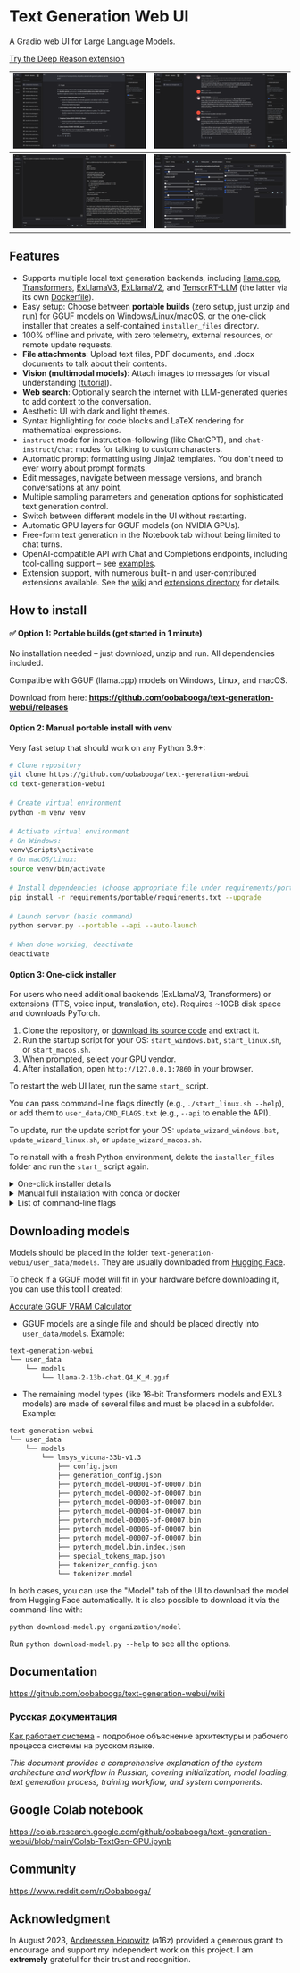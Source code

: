 # Text Generation Web UI

A Gradio web UI for Large Language Models.

[Try the Deep Reason extension](https://oobabooga.gumroad.com/l/deep_reason)

|![Image1](https://github.com/oobabooga/screenshots/raw/main/INSTRUCT-3.5.png) | ![Image2](https://github.com/oobabooga/screenshots/raw/main/CHAT-3.5.png) |
|:---:|:---:|
|![Image1](https://github.com/oobabooga/screenshots/raw/main/DEFAULT-3.5.png) | ![Image2](https://github.com/oobabooga/screenshots/raw/main/PARAMETERS-3.5.png) |

## Features

- Supports multiple local text generation backends, including [llama.cpp](https://github.com/ggerganov/llama.cpp), [Transformers](https://github.com/huggingface/transformers), [ExLlamaV3](https://github.com/turboderp-org/exllamav3), [ExLlamaV2](https://github.com/turboderp-org/exllamav2), and [TensorRT-LLM](https://github.com/NVIDIA/TensorRT-LLM) (the latter via its own [Dockerfile](https://github.com/oobabooga/text-generation-webui/blob/main/docker/TensorRT-LLM/Dockerfile)).
- Easy setup: Choose between **portable builds** (zero setup, just unzip and run) for GGUF models on Windows/Linux/macOS, or the one-click installer that creates a self-contained `installer_files` directory.
- 100% offline and private, with zero telemetry, external resources, or remote update requests.
- **File attachments**: Upload text files, PDF documents, and .docx documents to talk about their contents.
- **Vision (multimodal models)**: Attach images to messages for visual understanding ([tutorial](https://github.com/oobabooga/text-generation-webui/wiki/Multimodal-Tutorial)).
- **Web search**: Optionally search the internet with LLM-generated queries to add context to the conversation.
- Aesthetic UI with dark and light themes.
- Syntax highlighting for code blocks and LaTeX rendering for mathematical expressions.
- `instruct` mode for instruction-following (like ChatGPT), and `chat-instruct`/`chat` modes for talking to custom characters.
- Automatic prompt formatting using Jinja2 templates. You don't need to ever worry about prompt formats.
- Edit messages, navigate between message versions, and branch conversations at any point.
- Multiple sampling parameters and generation options for sophisticated text generation control.
- Switch between different models in the UI without restarting.
- Automatic GPU layers for GGUF models (on NVIDIA GPUs).
- Free-form text generation in the Notebook tab without being limited to chat turns.
- OpenAI-compatible API with Chat and Completions endpoints, including tool-calling support – see [examples](https://github.com/oobabooga/text-generation-webui/wiki/12-%E2%80%90-OpenAI-API#examples).
- Extension support, with numerous built-in and user-contributed extensions available. See the [wiki](https://github.com/oobabooga/text-generation-webui/wiki/07-%E2%80%90-Extensions) and [extensions directory](https://github.com/oobabooga/text-generation-webui-extensions) for details.

## How to install

#### ✅ Option 1: Portable builds (get started in 1 minute)

No installation needed – just download, unzip and run. All dependencies included.

Compatible with GGUF (llama.cpp) models on Windows, Linux, and macOS.

Download from here: **https://github.com/oobabooga/text-generation-webui/releases**

#### Option 2: Manual portable install with venv

Very fast setup that should work on any Python 3.9+:

```bash
# Clone repository
git clone https://github.com/oobabooga/text-generation-webui
cd text-generation-webui

# Create virtual environment
python -m venv venv

# Activate virtual environment
# On Windows:
venv\Scripts\activate
# On macOS/Linux:
source venv/bin/activate

# Install dependencies (choose appropriate file under requirements/portable for your hardware)
pip install -r requirements/portable/requirements.txt --upgrade

# Launch server (basic command)
python server.py --portable --api --auto-launch

# When done working, deactivate
deactivate
```

#### Option 3: One-click installer

For users who need additional backends (ExLlamaV3, Transformers) or extensions (TTS, voice input, translation, etc). Requires ~10GB disk space and downloads PyTorch.

1. Clone the repository, or [download its source code](https://github.com/oobabooga/text-generation-webui/archive/refs/heads/main.zip) and extract it.
2. Run the startup script for your OS: `start_windows.bat`, `start_linux.sh`, or `start_macos.sh`.
3. When prompted, select your GPU vendor.
4. After installation, open `http://127.0.0.1:7860` in your browser.

To restart the web UI later, run the same `start_` script.

You can pass command-line flags directly (e.g., `./start_linux.sh --help`), or add them to `user_data/CMD_FLAGS.txt` (e.g., `--api` to enable the API).

To update, run the update script for your OS: `update_wizard_windows.bat`, `update_wizard_linux.sh`, or `update_wizard_macos.sh`.

To reinstall with a fresh Python environment, delete the `installer_files` folder and run the `start_` script again.

<details>
<summary>
One-click installer details
</summary>

### One-click-installer

The script uses Miniforge to set up a Conda environment in the `installer_files` folder.

If you ever need to install something manually in the `installer_files` environment, you can launch an interactive shell using the cmd script: `cmd_linux.sh`, `cmd_windows.bat`, or `cmd_macos.sh`.

* There is no need to run any of those scripts (`start_`, `update_wizard_`, or `cmd_`) as admin/root.
* To install requirements for extensions, it is recommended to use the update wizard script with the "Install/update extensions requirements" option. At the end, this script will install the main requirements for the project to make sure that they take precedence in case of version conflicts.
* For automated installation, you can use the `GPU_CHOICE`, `LAUNCH_AFTER_INSTALL`, and `INSTALL_EXTENSIONS` environment variables. For instance: `GPU_CHOICE=A LAUNCH_AFTER_INSTALL=FALSE INSTALL_EXTENSIONS=TRUE ./start_linux.sh`.

</details>

<details>
<summary>
Manual full installation with conda or docker
</summary>

### Full installation with Conda

#### 0. Install Conda

https://github.com/conda-forge/miniforge

On Linux or WSL, Miniforge can be automatically installed with these two commands:

```
curl -sL "https://github.com/conda-forge/miniforge/releases/latest/download/Miniforge3-Linux-x86_64.sh" > "Miniforge3.sh"
bash Miniforge3.sh
```

For other platforms, download from: https://github.com/conda-forge/miniforge/releases/latest

#### 1. Create a new conda environment

```
conda create -n textgen python=3.11
conda activate textgen
```

#### 2. Install Pytorch

| System | GPU | Command |
|--------|---------|---------|
| Linux/WSL | NVIDIA | `pip3 install torch==2.7.1 --index-url https://download.pytorch.org/whl/cu128` |
| Linux/WSL | CPU only | `pip3 install torch==2.7.1 --index-url https://download.pytorch.org/whl/cpu` |
| Linux | AMD | `pip3 install torch==2.7.1 --index-url https://download.pytorch.org/whl/rocm6.2.4` |
| MacOS + MPS | Any | `pip3 install torch==2.7.1` |
| Windows | NVIDIA | `pip3 install torch==2.7.1 --index-url https://download.pytorch.org/whl/cu128` |
| Windows | CPU only | `pip3 install torch==2.7.1` |

The up-to-date commands can be found here: https://pytorch.org/get-started/locally/.

If you need `nvcc` to compile some library manually, you will additionally need to install this:

```
conda install -y -c "nvidia/label/cuda-12.8.1" cuda
```

#### 3. Install the web UI

```
git clone https://github.com/oobabooga/text-generation-webui
cd text-generation-webui
pip install -r <requirements file according to table below>
```

Requirements file to use:

| GPU | CPU | requirements file to use |
|--------|---------|---------|
| NVIDIA | has AVX2 | `requirements.txt` |
| NVIDIA | no AVX2 | `requirements_noavx2.txt` |
| AMD | has AVX2 | `requirements_amd.txt` |
| AMD | no AVX2 | `requirements_amd_noavx2.txt` |
| CPU only | has AVX2 | `requirements_cpu_only.txt` |
| CPU only | no AVX2 | `requirements_cpu_only_noavx2.txt` |
| Apple | Intel | `requirements_apple_intel.txt` |
| Apple | Apple Silicon | `requirements_apple_silicon.txt` |

### Start the web UI

```
conda activate textgen
cd text-generation-webui
python server.py
```

Then browse to

`http://127.0.0.1:7860`

#### Manual install

The `requirements*.txt` above contain various wheels precompiled through GitHub Actions. If you wish to compile things manually, or if you need to because no suitable wheels are available for your hardware, you can use `requirements_nowheels.txt` and then install your desired loaders manually.

### Alternative: Docker

```
For NVIDIA GPU:
ln -s docker/{nvidia/Dockerfile,nvidia/docker-compose.yml,.dockerignore} .
For AMD GPU:
ln -s docker/{amd/Dockerfile,amd/docker-compose.yml,.dockerignore} .
For Intel GPU:
ln -s docker/{intel/Dockerfile,amd/docker-compose.yml,.dockerignore} .
For CPU only
ln -s docker/{cpu/Dockerfile,cpu/docker-compose.yml,.dockerignore} .
cp docker/.env.example .env
#Create logs/cache dir :
mkdir -p user_data/logs user_data/cache
# Edit .env and set:
#   TORCH_CUDA_ARCH_LIST based on your GPU model
#   APP_RUNTIME_GID      your host user's group id (run `id -g` in a terminal)
#   BUILD_EXTENIONS      optionally add comma separated list of extensions to build
# Edit user_data/CMD_FLAGS.txt and add in it the options you want to execute (like --listen --cpu)
#
docker compose up --build
```

* You need to have Docker Compose v2.17 or higher installed. See [this guide](https://github.com/oobabooga/text-generation-webui/wiki/09-%E2%80%90-Docker) for instructions.
* For additional docker files, check out [this repository](https://github.com/Atinoda/text-generation-webui-docker).

### Updating the requirements

From time to time, the `requirements*.txt` change. To update, use these commands:

```
conda activate textgen
cd text-generation-webui
pip install -r <requirements file that you have used> --upgrade
```
</details>

<details>
<summary>
List of command-line flags
</summary>

```txt
usage: server.py [-h] [--multi-user] [--model MODEL] [--lora LORA [LORA ...]] [--model-dir MODEL_DIR] [--lora-dir LORA_DIR] [--model-menu] [--settings SETTINGS]
                 [--extensions EXTENSIONS [EXTENSIONS ...]] [--verbose] [--idle-timeout IDLE_TIMEOUT] [--loader LOADER] [--cpu] [--cpu-memory CPU_MEMORY] [--disk] [--disk-cache-dir DISK_CACHE_DIR]
                 [--load-in-8bit] [--bf16] [--no-cache] [--trust-remote-code] [--force-safetensors] [--no_use_fast] [--attn-implementation IMPLEMENTATION] [--load-in-4bit] [--use_double_quant]
                 [--compute_dtype COMPUTE_DTYPE] [--quant_type QUANT_TYPE] [--flash-attn] [--threads THREADS] [--threads-batch THREADS_BATCH] [--batch-size BATCH_SIZE] [--no-mmap] [--mlock]
                 [--gpu-layers N] [--tensor-split TENSOR_SPLIT] [--numa] [--no-kv-offload] [--row-split] [--extra-flags EXTRA_FLAGS] [--streaming-llm] [--mmproj MMPROJ] [--ctx-size N] [--cache-type N]
                 [--model-draft MODEL_DRAFT] [--draft-max DRAFT_MAX] [--gpu-layers-draft GPU_LAYERS_DRAFT] [--device-draft DEVICE_DRAFT] [--ctx-size-draft CTX_SIZE_DRAFT] [--enable-tp]
                 [--tp-backend TP_BACKEND] [--gpu-split GPU_SPLIT] [--autosplit] [--cfg-cache] [--no_flash_attn] [--no_xformers] [--no_sdpa] [--num_experts_per_token N] [--cpp-runner] [--deepspeed]
                 [--nvme-offload-dir NVME_OFFLOAD_DIR] [--local_rank LOCAL_RANK] [--alpha_value ALPHA_VALUE] [--rope_freq_base ROPE_FREQ_BASE] [--compress_pos_emb COMPRESS_POS_EMB] [--listen]
                 [--listen-port LISTEN_PORT] [--listen-host LISTEN_HOST] [--share] [--auto-launch] [--gradio-auth GRADIO_AUTH] [--gradio-auth-path GRADIO_AUTH_PATH] [--ssl-keyfile SSL_KEYFILE]
                 [--ssl-certfile SSL_CERTFILE] [--subpath SUBPATH] [--old-colors] [--portable] [--api] [--public-api] [--public-api-id PUBLIC_API_ID] [--api-port API_PORT] [--api-key API_KEY]
                 [--admin-key ADMIN_KEY] [--api-enable-ipv6] [--api-disable-ipv4] [--nowebui]

Text Generation Web UI

options:
  -h, --help                                show this help message and exit

Basic settings:
  --multi-user                              Multi-user mode. Chat histories are not saved or automatically loaded. Warning: this is likely not safe for sharing publicly.
  --model MODEL                             Name of the model to load by default.
  --lora LORA [LORA ...]                    The list of LoRAs to load. If you want to load more than one LoRA, write the names separated by spaces.
  --model-dir MODEL_DIR                     Path to directory with all the models.
  --lora-dir LORA_DIR                       Path to directory with all the loras.
  --model-menu                              Show a model menu in the terminal when the web UI is first launched.
  --settings SETTINGS                       Load the default interface settings from this yaml file. See user_data/settings-template.yaml for an example. If you create a file called
                                            user_data/settings.yaml, this file will be loaded by default without the need to use the --settings flag.
  --extensions EXTENSIONS [EXTENSIONS ...]  The list of extensions to load. If you want to load more than one extension, write the names separated by spaces.
  --verbose                                 Print the prompts to the terminal.
  --idle-timeout IDLE_TIMEOUT               Unload model after this many minutes of inactivity. It will be automatically reloaded when you try to use it again.

Model loader:
  --loader LOADER                           Choose the model loader manually, otherwise, it will get autodetected. Valid options: Transformers, llama.cpp, ExLlamav3_HF, ExLlamav2_HF, ExLlamav2,
                                            TensorRT-LLM.

Transformers/Accelerate:
  --cpu                                     Use the CPU to generate text. Warning: Training on CPU is extremely slow.
  --cpu-memory CPU_MEMORY                   Maximum CPU memory in GiB. Use this for CPU offloading.
  --disk                                    If the model is too large for your GPU(s) and CPU combined, send the remaining layers to the disk.
  --disk-cache-dir DISK_CACHE_DIR           Directory to save the disk cache to. Defaults to "user_data/cache".
  --load-in-8bit                            Load the model with 8-bit precision (using bitsandbytes).
  --bf16                                    Load the model with bfloat16 precision. Requires NVIDIA Ampere GPU.
  --no-cache                                Set use_cache to False while generating text. This reduces VRAM usage slightly, but it comes at a performance cost.
  --trust-remote-code                       Set trust_remote_code=True while loading the model. Necessary for some models.
  --force-safetensors                       Set use_safetensors=True while loading the model. This prevents arbitrary code execution.
  --no_use_fast                             Set use_fast=False while loading the tokenizer (it's True by default). Use this if you have any problems related to use_fast.
  --attn-implementation IMPLEMENTATION      Attention implementation. Valid options: sdpa, eager, flash_attention_2.

bitsandbytes 4-bit:
  --load-in-4bit                            Load the model with 4-bit precision (using bitsandbytes).
  --use_double_quant                        use_double_quant for 4-bit.
  --compute_dtype COMPUTE_DTYPE             compute dtype for 4-bit. Valid options: bfloat16, float16, float32.
  --quant_type QUANT_TYPE                   quant_type for 4-bit. Valid options: nf4, fp4.

llama.cpp:
  --flash-attn                              Use flash-attention.
  --threads THREADS                         Number of threads to use.
  --threads-batch THREADS_BATCH             Number of threads to use for batches/prompt processing.
  --batch-size BATCH_SIZE                   Maximum number of prompt tokens to batch together when calling llama_eval.
  --no-mmap                                 Prevent mmap from being used.
  --mlock                                   Force the system to keep the model in RAM.
  --gpu-layers N, --n-gpu-layers N          Number of layers to offload to the GPU.
  --tensor-split TENSOR_SPLIT               Split the model across multiple GPUs. Comma-separated list of proportions. Example: 60,40.
  --numa                                    Activate NUMA task allocation for llama.cpp.
  --no-kv-offload                           Do not offload the K, Q, V to the GPU. This saves VRAM but reduces the performance.
  --row-split                               Split the model by rows across GPUs. This may improve multi-gpu performance.
  --extra-flags EXTRA_FLAGS                 Extra flags to pass to llama-server. Format: "flag1=value1,flag2,flag3=value3". Example: "override-tensor=exps=CPU"
  --streaming-llm                           Activate StreamingLLM to avoid re-evaluating the entire prompt when old messages are removed.
  --mmproj MMPROJ                           Path to the mmproj file for vision models.

Context and cache:
  --ctx-size N, --n_ctx N, --max_seq_len N  Context size in tokens.
  --cache-type N, --cache_type N            KV cache type; valid options: llama.cpp - fp16, q8_0, q4_0; ExLlamaV2 - fp16, fp8, q8, q6, q4; ExLlamaV3 - fp16, q2 to q8 (can specify k_bits and v_bits
                                            separately, e.g. q4_q8).

Speculative decoding:
  --model-draft MODEL_DRAFT                 Path to the draft model for speculative decoding.
  --draft-max DRAFT_MAX                     Number of tokens to draft for speculative decoding.
  --gpu-layers-draft GPU_LAYERS_DRAFT       Number of layers to offload to the GPU for the draft model.
  --device-draft DEVICE_DRAFT               Comma-separated list of devices to use for offloading the draft model. Example: CUDA0,CUDA1
  --ctx-size-draft CTX_SIZE_DRAFT           Size of the prompt context for the draft model. If 0, uses the same as the main model.

ExLlamaV3:
  --enable-tp, --enable_tp                  Enable Tensor Parallelism (TP) to split the model across GPUs.
  --tp-backend TP_BACKEND                   The backend for tensor parallelism. Valid options: native, nccl. Default: native.

ExLlamaV2:
  --gpu-split GPU_SPLIT                     Comma-separated list of VRAM (in GB) to use per GPU device for model layers. Example: 20,7,7.
  --autosplit                               Autosplit the model tensors across the available GPUs. This causes --gpu-split to be ignored.
  --cfg-cache                               ExLlamav2_HF: Create an additional cache for CFG negative prompts. Necessary to use CFG with that loader.
  --no_flash_attn                           Force flash-attention to not be used.
  --no_xformers                             Force xformers to not be used.
  --no_sdpa                                 Force Torch SDPA to not be used.
  --num_experts_per_token N                 Number of experts to use for generation. Applies to MoE models like Mixtral.

TensorRT-LLM:
  --cpp-runner                              Use the ModelRunnerCpp runner, which is faster than the default ModelRunner but doesn't support streaming yet.

DeepSpeed:
  --deepspeed                               Enable the use of DeepSpeed ZeRO-3 for inference via the Transformers integration.
  --nvme-offload-dir NVME_OFFLOAD_DIR       DeepSpeed: Directory to use for ZeRO-3 NVME offloading.
  --local_rank LOCAL_RANK                   DeepSpeed: Optional argument for distributed setups.

RoPE:
  --alpha_value ALPHA_VALUE                 Positional embeddings alpha factor for NTK RoPE scaling. Use either this or compress_pos_emb, not both.
  --rope_freq_base ROPE_FREQ_BASE           If greater than 0, will be used instead of alpha_value. Those two are related by rope_freq_base = 10000 * alpha_value ^ (64 / 63).
  --compress_pos_emb COMPRESS_POS_EMB       Positional embeddings compression factor. Should be set to (context length) / (model's original context length). Equal to 1/rope_freq_scale.

Gradio:
  --listen                                  Make the web UI reachable from your local network.
  --listen-port LISTEN_PORT                 The listening port that the server will use.
  --listen-host LISTEN_HOST                 The hostname that the server will use.
  --share                                   Create a public URL. This is useful for running the web UI on Google Colab or similar.
  --auto-launch                             Open the web UI in the default browser upon launch.
  --gradio-auth GRADIO_AUTH                 Set Gradio authentication password in the format "username:password". Multiple credentials can also be supplied with "u1:p1,u2:p2,u3:p3".
  --gradio-auth-path GRADIO_AUTH_PATH       Set the Gradio authentication file path. The file should contain one or more user:password pairs in the same format as above.
  --ssl-keyfile SSL_KEYFILE                 The path to the SSL certificate key file.
  --ssl-certfile SSL_CERTFILE               The path to the SSL certificate cert file.
  --subpath SUBPATH                         Customize the subpath for gradio, use with reverse proxy
  --old-colors                              Use the legacy Gradio colors, before the December/2024 update.
  --portable                                Hide features not available in portable mode like training.

API:
  --api                                     Enable the API extension.
  --public-api                              Create a public URL for the API using Cloudfare.
  --public-api-id PUBLIC_API_ID             Tunnel ID for named Cloudflare Tunnel. Use together with public-api option.
  --api-port API_PORT                       The listening port for the API.
  --api-key API_KEY                         API authentication key.
  --admin-key ADMIN_KEY                     API authentication key for admin tasks like loading and unloading models. If not set, will be the same as --api-key.
  --api-enable-ipv6                         Enable IPv6 for the API
  --api-disable-ipv4                        Disable IPv4 for the API
  --nowebui                                 Do not launch the Gradio UI. Useful for launching the API in standalone mode.
```

</details>

## Downloading models

Models should be placed in the folder `text-generation-webui/user_data/models`. They are usually downloaded from [Hugging Face](https://huggingface.co/models?pipeline_tag=text-generation&sort=downloads&search=gguf).

To check if a GGUF model will fit in your hardware before downloading it, you can use this tool I created:

[Accurate GGUF VRAM Calculator](https://huggingface.co/spaces/oobabooga/accurate-gguf-vram-calculator)

* GGUF models are a single file and should be placed directly into `user_data/models`. Example:

```
text-generation-webui
└── user_data
    └── models
        └── llama-2-13b-chat.Q4_K_M.gguf
```

* The remaining model types (like 16-bit Transformers models and EXL3 models) are made of several files and must be placed in a subfolder. Example:

```
text-generation-webui
└── user_data
    └── models
        └── lmsys_vicuna-33b-v1.3
            ├── config.json
            ├── generation_config.json
            ├── pytorch_model-00001-of-00007.bin
            ├── pytorch_model-00002-of-00007.bin
            ├── pytorch_model-00003-of-00007.bin
            ├── pytorch_model-00004-of-00007.bin
            ├── pytorch_model-00005-of-00007.bin
            ├── pytorch_model-00006-of-00007.bin
            ├── pytorch_model-00007-of-00007.bin
            ├── pytorch_model.bin.index.json
            ├── special_tokens_map.json
            ├── tokenizer_config.json
            └── tokenizer.model
```

In both cases, you can use the "Model" tab of the UI to download the model from Hugging Face automatically. It is also possible to download it via the command-line with:

```
python download-model.py organization/model
```

Run `python download-model.py --help` to see all the options.

## Documentation

https://github.com/oobabooga/text-generation-webui/wiki

### Русская документация

[Как работает система](docs/КАК_РАБОТАЕТ_СИСТЕМА.md) - подробное объяснение архитектуры и рабочего процесса системы на русском языке.

*This document provides a comprehensive explanation of the system architecture and workflow in Russian, covering initialization, model loading, text generation process, training workflow, and system components.*

## Google Colab notebook

https://colab.research.google.com/github/oobabooga/text-generation-webui/blob/main/Colab-TextGen-GPU.ipynb

## Community

https://www.reddit.com/r/Oobabooga/

## Acknowledgment

In August 2023, [Andreessen Horowitz](https://a16z.com/) (a16z) provided a generous grant to encourage and support my independent work on this project. I am **extremely** grateful for their trust and recognition.
